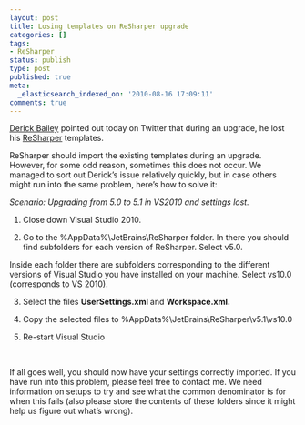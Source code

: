 ```yaml
---
layout: post
title: Losing templates on ReSharper upgrade
categories: []
tags:
- ReSharper
status: publish
type: post
published: true
meta:
  _elasticsearch_indexed_on: '2010-08-16 17:09:11'
comments: true
---
```

<a href="http://twitter.com/derickbailey">Derick Bailey</a> pointed out today on Twitter that during an upgrade, he lost his <a href="http://www.jetbrains.com/resharper">ReSharper</a> templates.

ReSharper should import the existing templates during an upgrade. However, for some odd reason, sometimes this does not occur. We managed to sort out Derick’s issue relatively quickly, but in case others might run into the same problem, here’s how to solve it:

<em>Scenario: Upgrading from 5.0 to 5.1 in VS2010 and settings lost.</em>

1. Close down Visual Studio 2010.

2. Go to the %AppData%\JetBrains\ReSharper folder. In there you should find subfolders for each version of ReSharper. Select v5.0.

Inside each folder there are subfolders corresponding to the different versions of Visual Studio you have installed on your machine. Select vs10.0 (corresponds to VS 2010).

3. Select the files <strong>UserSettings.xml </strong>and <strong>Workspace.xml.</strong>

4. Copy the selected files to %AppData%\JetBrains\ReSharper\v5.1\vs10.0

5. Re-start Visual Studio

&nbsp;

If all goes well, you should now have your settings correctly imported. If you have run into this problem, please feel free to contact me. We need information on setups to try and see what the common denominator is for when this fails (also please store the contents of these folders since it might help us figure out what’s wrong).
